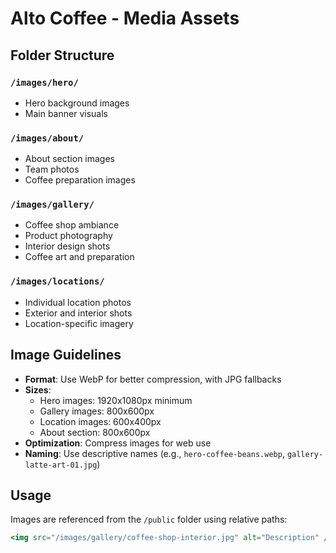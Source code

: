 # Alto Coffee - Media Assets

## Folder Structure

### `/images/hero/`
- Hero background images
- Main banner visuals

### `/images/about/`
- About section images
- Team photos
- Coffee preparation images

### `/images/gallery/`
- Coffee shop ambiance
- Product photography
- Interior design shots
- Coffee art and preparation

### `/images/locations/`
- Individual location photos
- Exterior and interior shots
- Location-specific imagery

## Image Guidelines

- **Format**: Use WebP for better compression, with JPG fallbacks
- **Sizes**: 
  - Hero images: 1920x1080px minimum
  - Gallery images: 800x600px
  - Location images: 600x400px
  - About section: 800x600px
- **Optimization**: Compress images for web use
- **Naming**: Use descriptive names (e.g., `hero-coffee-beans.webp`, `gallery-latte-art-01.jpg`)

## Usage

Images are referenced from the `/public` folder using relative paths:
```jsx
<img src="/images/gallery/coffee-shop-interior.jpg" alt="Description" />
```